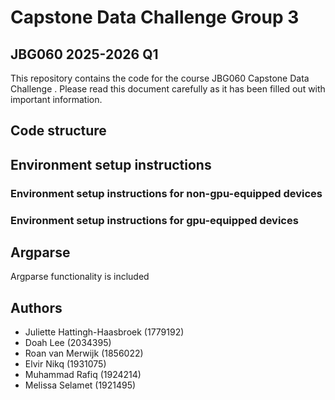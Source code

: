 # Capstone Data Challenge Group 3
## JBG060 2025-2026 Q1
This repository contains the code for the course JBG060 Capstone Data Challenge .
Please read this document carefully as it has been filled out with important information.

## Code structure

## Environment setup instructions
### Environment setup instructions for non-gpu-equipped devices
### Environment setup instructions for gpu-equipped devices

## Argparse
Argparse functionality is included 

[//]: # ( template!!! was used for dc1!!!!!!! in the main.py file. This means the file can be run from the command line while passing arguments to the main function. Right now, there are arguments included for the number of epochs &#40;nb_epochs&#41;, batch size &#40;batch_size&#41;, whether to create balanced batches &#40;balanced_batches&#41;, whether to perform the eda or not &#40;eda&#41;, and whether to show the interpretability using Grad-CAM &#40;int&#41;.)

[//]: # ()
[//]: # (To make use of this functionality, first open the command prompt and change to the directory containing the main.py file.)

[//]: # (For example, if you're main file is in C:\Data-Challenge-1-template-main\dc1\, )

[//]: # (type `cd C:\Data-Challenge-1-template-main\dc1\` into the command prompt and press enter.)

[//]: # ()
[//]: # (Then, main.py can be run by, for example, typing `python main.py --nb_epochs 10 --batch_size 25 --eda true --int true`.)

[//]: # (This would run the script with 10 epochs, a batch size of 25, balanced batches, perform the eda pipeline, and show Grad-CAM, which is also the current default.)

[//]: # (If you would want to run the script with 20 epochs, a batch size of 5, batches that are not balanced, are not interested in the eda pipeline, and not interested in the Grad-CAM figures, you would type `main.py --nb_epochs 20 --batch_size 5 --no-balanced_batches --eda false --int false`.)

[//]: # (If you would want to run on a different model then the default transfer learning model either use --model custom or --model template )

## Authors
* Juliette Hattingh-Haasbroek (1779192)
* Doah Lee (2034395)
* Roan van Merwijk (1856022)
* Elvir Nikq (1931075)
* Muhammad Rafiq (1924214)
* Melissa Selamet (1921495)